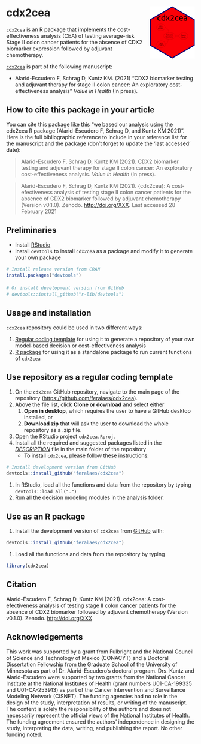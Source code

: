 
<!-- README.md is generated from README.Rmd. Please edit that file -->
<!-- [![DOI](https://zenodo.org/badge/197059951.svg)](https://zenodo.org/badge/latestdoi/197059951) -->

# cdx2cea <img src='man/figures/logo.png' align="right" height="139" />

<!-- <img src="docs/figs/under_const.jpeg" align="center" alt="" width="360" /> -->

[`cdx2cea`](https://github.com/feralaes/cdx2cea) is an R package that
implements the cost-effectiveness analysis (CEA) of testing average-risk
Stage II colon cancer patients for the absence of CDX2 biomarker
expression followed by adjuvant chemotherapy.
<!-- The main website of `cdx2cea` can be [found here](https://feralaes.github.io/cdx2cea/). -->

[`cdx2cea`](https://github.com/feralaes/cdx2cea) is part of the
following manuscript:

-   Alarid-Escudero F, Schrag D, Kuntz KM. (2021) “CDX2 biomarker
    testing and adjuvant therapy for stage II colon cancer: An
    exploratory cost-effectiveness analysis” *Value in Health* (In
    press).

<!-- The release that accompanies the published article has been archived in zenodo: https://zenodo.org/record/3445451. -->

## How to cite this package in your article

You can cite this package like this “we based our analysis using the
cdx2cea R package (Alarid-Escudero F, Schrag D, and Kuntz KM 2021)”.
Here is the full bibliographic reference to include in your reference
list for the manuscript and the package (don’t forget to update the
‘last accessed’ date):

> Alarid-Escudero F, Schrag D, Kuntz KM (2021). CDX2 biomarker testing
> and adjuvant therapy for stage II colon cancer: An exploratory
> cost-effectiveness analysis. *Value in Health* (In press).

> Alarid-Escudero F, Schrag D, Kuntz KM (2021). {cdx2cea}: A
> cost-efectiveness analysis of testing stage II colon cancer patients
> for the absence of CDX2 biomarker followed by adjuvant chemotherapy
> (Version v0.1.0). Zenodo. <http://doi.org/XXX>. Last accessed 28
> February 2021

## Preliminaries

-   Install
    [RStudio](https://www.rstudio.com/products/rstudio/download/)
-   Install `devtools` to install `cdx2cea` as a package and modify it
    to generate your own package

``` r
# Install release version from CRAN
install.packages("devtools")

# Or install development version from GitHub
# devtools::install_github("r-lib/devtools")
```

## Usage and installation

`cdx2cea` repository could be used in two different ways:

1.  [Regular coding
    template](#use-repository-as-a-regular-coding-template) for using it
    to generate a repository of your own model-based decision or
    cost-effectiveness analysis
2.  [R package](#use-as-an-r-package) for using it as a standalone
    package to run current functions of `cdx2cea`

<!-- The main website of the package could be found in: https://feralaes.github.io/feralaes/ -->

## Use repository as a regular coding template

1.  On the `cdx2cea` GitHub repository, navigate to the main page of the
    repository (<https://github.com/feralaes/cdx2cea>).
2.  Above the file list, click **Clone or download** and select either
    1.  **Open in desktop**, which requires the user to have a GitHub
        desktop installed, or
    2.  **Download zip** that will ask the user to download the whole
        repository as a .zip file.
3.  Open the RStudio project `cdx2cea.Rproj`.
4.  Install all the required and suggested packages listed in the
    [*DESCRIPTION*](https://github.com/feralaes/cdx2cea/blob/master/DESCRIPTION)
    file in the main folder of the repository
    -   To install `cdx2cea`, please follow these instructions:

``` r
# Install development version from GitHub
devtools::install_github("feralaes/cdx2cea")
```

1.  In RStudio, load all the functions and data from the repository by
    typing `devtools::load_all(".")`
2.  Run all the decision modeling modules in the analysis folder.

## Use as an R package

1.  Install the development version of `cdx2cea` from
    [GitHub](https://github.com) with:

``` r
devtools::install_github("feralaes/cdx2cea")
```

1.  Load all the functions and data from the repository by typing

``` r
library(cdx2cea)
```

## Citation

Alarid-Escudero F, Schrag D, Kuntz KM (2021). cdx2cea: A
cost-efectiveness analysis of testing stage II colon cancer patients for
the absence of CDX2 biomarker followed by adjuvant chemotherapy (Version
v0.1.0). Zenodo. <http://doi.org/XXX>

## Acknowledgements

This work was supported by a grant from Fulbright and the National
Council of Science and Technology of Mexico (CONACYT) and a Doctoral
Dissertation Fellowship from the Graduate School of the University of
Minnesota as part of Dr. Alarid-Escudero’s doctoral program. Drs. Kuntz
and Alarid-Escudero were supported by two grants from the National
Cancer Institute at the National Institutes of Health (grant numbers
U01-CA-199335 and U01-CA-253913) as part of the Cancer Intervention and
Surveillance Modeling Network (CISNET). The funding agencies had no role
in the design of the study, interpretation of results, or writing of the
manuscript. The content is solely the responsibility of the authors and
does not necessarily represent the official views of the National
Institutes of Health. The funding agreement ensured the authors’
independence in designing the study, interpreting the data, writing, and
publishing the report. No other funding noted.
